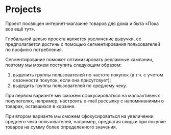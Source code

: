 # Projects
Проект посвящен интернет-магазинe товаров для дома и быта «Пока все ещё тут».

Глобальной целью проекта является увеличение выручки, ее предполагается достичь с помощью сегментирования пользователей по профилю потребления.

Сегментирование поможет оптимизировать рекламные кампании, поэтому мы можем поступить следующим образом:

1. выделить группы пользователей по частоте покупок (в т.ч. с учетом сезонности покупок, если она присутсвует);
2. выдедить группы пользователей по среднему чеку.

При первом варианте мы сможем сфокусироваться на малоактивных покупателях, например, настроить e-mail рассылку с напоминаниями о товарах, оставшихся в корзине.

При втором варианте мы сможем сфокусироваться на увеличении среднего чека пользователей, например, предлагая скидки при покупке товаров на сумму более определенного значения.
